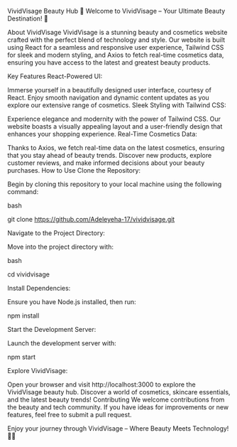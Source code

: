 VividVisage Beauty Hub 🌸
Welcome to VividVisage – Your Ultimate Beauty Destination! 💄

About VividVisage
VividVisage is a stunning beauty and cosmetics website crafted with the perfect blend of technology and style. Our website is built using React for a seamless and responsive user experience, Tailwind CSS for sleek and modern styling, and Axios to fetch real-time cosmetics data, ensuring you have access to the latest and greatest beauty products.

Key Features
React-Powered UI:

Immerse yourself in a beautifully designed user interface, courtesy of React. Enjoy smooth navigation and dynamic content updates as you explore our extensive range of cosmetics.
Sleek Styling with Tailwind CSS:

Experience elegance and modernity with the power of Tailwind CSS. Our website boasts a visually appealing layout and a user-friendly design that enhances your shopping experience.
Real-Time Cosmetics Data:

Thanks to Axios, we fetch real-time data on the latest cosmetics, ensuring that you stay ahead of beauty trends. Discover new products, explore customer reviews, and make informed decisions about your beauty purchases.
How to Use
Clone the Repository:

Begin by cloning this repository to your local machine using the following command:

bash

git clone https://github.com/Adeleyeha-17/vividvisage.git

Navigate to the Project Directory:

Move into the project directory with:

bash

cd vividvisage

Install Dependencies:

Ensure you have Node.js installed, then run:

npm install

Start the Development Server:

Launch the development server with:

npm start

Explore VividVisage:

Open your browser and visit http://localhost:3000 to explore the VividVisage beauty hub. Discover a world of cosmetics, skincare essentials, and the latest beauty trends!
Contributing
We welcome contributions from the beauty and tech community. If you have ideas for improvements or new features, feel free to submit a pull request.

Enjoy your journey through VividVisage – Where Beauty Meets Technology! 💖🚀
